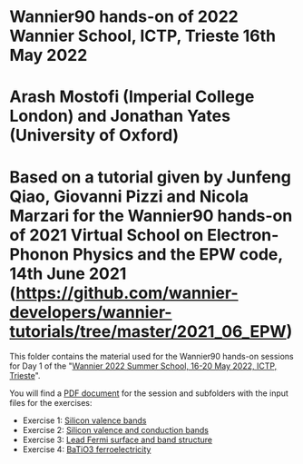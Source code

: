# Wannier90 hands-on of 2022 Wannier School, ICTP, Trieste 16th May 2022
# Arash Mostofi (Imperial College London) and Jonathan Yates (University of Oxford)
#
# Based on a tutorial given by Junfeng Qiao, Giovanni Pizzi and Nicola Marzari for the Wannier90 hands-on of 2021 Virtual School on Electron-Phonon Physics and the EPW code, 14th June 2021 (https://github.com/wannier-developers/wannier-tutorials/tree/master/2021_06_EPW)

This folder contains the material used for the Wannier90 hands-on sessions for Day 1 of the
"[Wannier 2022 Summer School, 16-20 May 2022, ICTP, Trieste](https://indico.ictp.it/event/9789/)".

You will find a [PDF document](day1-wannier-tutorial.pdf) for the session and subfolders with the input files for the exercises:

- Exercise 1: [Silicon valence bands](ex1/)
- Exercise 2: [Silicon valence and conduction bands](ex2/)
- Exercise 3: [Lead Fermi surface and band structure](ex3/)
- Exercise 4: [BaTiO3 ferroelectricity](ex4/)
